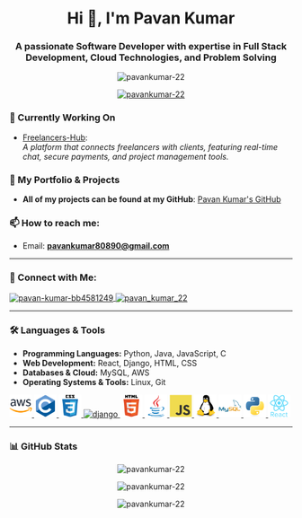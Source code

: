 <h1 align="center">Hi 👋, I'm Pavan Kumar</h1>
<h3 align="center">A passionate Software Developer with expertise in Full Stack Development, Cloud Technologies, and Problem Solving</h3>

<p align="center">
  <img src="https://komarev.com/ghpvc/?username=pavankumar-22&label=Profile%20views&color=0e75b6&style=flat" alt="pavankumar-22" />
</p>

<p align="center">  
  <a href="https://github.com/ryo-ma/github-profile-trophy">
    <img src="https://github-profile-trophy.vercel.app/?username=pavankumar-22" alt="pavankumar-22" />
  </a>
</p>

### 🔭 Currently Working On
- [Freelancers-Hub](https://github.com/Pavankumar-22/freelancers-hub):  
  *A platform that connects freelancers with clients, featuring real-time chat, secure payments, and project management tools.*

### 🌱 My Portfolio & Projects
- **All of my projects can be found at my GitHub**: [Pavan Kumar's GitHub](https://github.com/Pavankumar-22)

### 📫 How to reach me:
- Email: **pavankumar80890@gmail.com**

---

### 🔗 Connect with Me:
<p align="left">
  <a href="https://linkedin.com/in/pavan-kumar-bb4581249" target="_blank">
    <img align="center" src="https://raw.githubusercontent.com/rahuldkjain/github-profile-readme-generator/master/src/images/icons/Social/linked-in-alt.svg" alt="pavan-kumar-bb4581249" height="30" width="40" />
  </a>
  <a href="https://www.leetcode.com/pavan_kumar_22" target="_blank">
    <img align="center" src="https://raw.githubusercontent.com/rahuldkjain/github-profile-readme-generator/master/src/images/icons/Social/leet-code.svg" alt="pavan_kumar_22" height="30" width="40" />
  </a>
</p>

---

### 🛠️ Languages & Tools
- **Programming Languages:** Python, Java, JavaScript, C  
- **Web Development:** React, Django, HTML, CSS  
- **Databases & Cloud:** MySQL, AWS  
- **Operating Systems & Tools:** Linux, Git  

<p align="left">
  <a href="https://aws.amazon.com" target="_blank" rel="noreferrer">
    <img src="https://raw.githubusercontent.com/devicons/devicon/master/icons/amazonwebservices/amazonwebservices-original-wordmark.svg" alt="aws" width="40" height="40"/>
  </a>
  <a href="https://www.cprogramming.com/" target="_blank" rel="noreferrer">
    <img src="https://raw.githubusercontent.com/devicons/devicon/master/icons/c/c-original.svg" alt="c" width="40" height="40"/>
  </a>
  <a href="https://www.w3schools.com/css/" target="_blank" rel="noreferrer">
    <img src="https://raw.githubusercontent.com/devicons/devicon/master/icons/css3/css3-original-wordmark.svg" alt="css3" width="40" height="40"/>
  </a>
  <a href="https://www.djangoproject.com/" target="_blank" rel="noreferrer">
    <img src="https://cdn.worldvectorlogo.com/logos/django.svg" alt="django" width="40" height="40"/>
  </a>
  <a href="https://www.w3.org/html/" target="_blank" rel="noreferrer">
    <img src="https://raw.githubusercontent.com/devicons/devicon/master/icons/html5/html5-original-wordmark.svg" alt="html5" width="40" height="40"/>
  </a>
  <a href="https://www.java.com" target="_blank" rel="noreferrer">
    <img src="https://raw.githubusercontent.com/devicons/devicon/master/icons/java/java-original.svg" alt="java" width="40" height="40"/>
  </a>
  <a href="https://developer.mozilla.org/en-US/docs/Web/JavaScript" target="_blank" rel="noreferrer">
    <img src="https://raw.githubusercontent.com/devicons/devicon/master/icons/javascript/javascript-original.svg" alt="javascript" width="40" height="40"/>
  </a>
  <a href="https://www.linux.org/" target="_blank" rel="noreferrer">
    <img src="https://raw.githubusercontent.com/devicons/devicon/master/icons/linux/linux-original.svg" alt="linux" width="40" height="40"/>
  </a>
  <a href="https://www.mysql.com/" target="_blank" rel="noreferrer">
    <img src="https://raw.githubusercontent.com/devicons/devicon/master/icons/mysql/mysql-original-wordmark.svg" alt="mysql" width="40" height="40"/>
  </a>
  <a href="https://www.python.org" target="_blank" rel="noreferrer">
    <img src="https://raw.githubusercontent.com/devicons/devicon/master/icons/python/python-original.svg" alt="python" width="40" height="40"/>
  </a>
  <a href="https://reactjs.org/" target="_blank" rel="noreferrer">
    <img src="https://raw.githubusercontent.com/devicons/devicon/master/icons/react/react-original-wordmark.svg" alt="react" width="40" height="40"/>
  </a>
</p>

---

### 📊 GitHub Stats

<p align="center">
  <img src="https://github-readme-stats.vercel.app/api?username=pavankumar-22&show_icons=true&locale=en" alt="pavankumar-22" />
</p>

<p align="center">
  <img src="https://github-readme-stats.vercel.app/api/top-langs?username=pavankumar-22&show_icons=true&locale=en&layout=compact" alt="pavankumar-22" />
</p>

<p align="center">
  <img src="https://github-readme-streak-stats.herokuapp.com/?user=pavankumar-22&" alt="pavankumar-22" />
</p>
